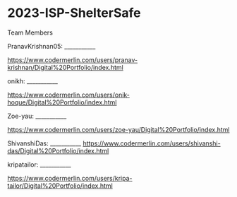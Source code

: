 # 2023-ISP-ShelterSafe

Team Members


PranavKrishnan05: ___________

  https://www.codermerlin.com/users/pranav-krishnan/Digital%20Portfolio/index.html

onikh: ___________

  https://www.codermerlin.com/users/onik-hoque/Digital%20Portfolio/index.html

Zoe-yau: ___________
  
   https://www.codermerlin.com/users/zoe-yau/Digital%20Portfolio/index.html
    

ShivanshiDas: ___________
   https://www.codermerlin.com/users/shivanshi-das/Digital%20Portfolio/index.html

kripatailor: ___________

   https://www.codermerlin.com/users/kripa-tailor/Digital%20Portfolio/index.html

